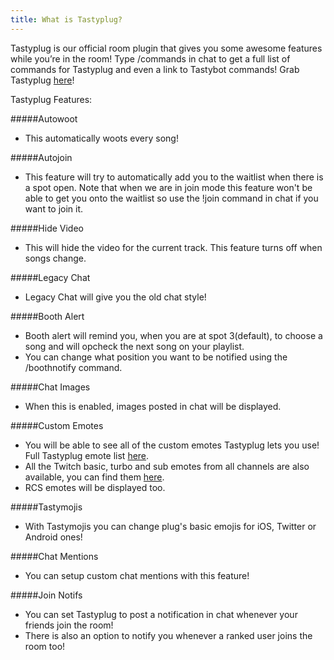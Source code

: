 ```yaml
---
title: What is Tastyplug?
---
```

Tastyplug is our official room plugin that gives you some awesome features while you’re in the room! Type /commands in chat to get a full list of commands for Tastyplug and even a link to Tastybot commands! Grab Tastyplug [here](https://fungustime.pw/tastyplug/)!

Tastyplug Features:

#####Autowoot
 * This automatically woots every song!
 
#####Autojoin
 * This feature will try to automatically add you to the waitlist when there is a spot open. Note that when we are in join mode this feature won't be able to get you onto the waitlist so use the !join command in chat if you want to join it.
 
#####Hide Video
 * This will hide the video for the current track. This feature turns off when songs change.
 
#####Legacy Chat
 * Legacy Chat will give you the old chat style!
 
#####Booth Alert
 * Booth alert will remind you, when you are at spot 3(default), to choose a song and will opcheck the next song on your playlist.
 * You can change what position you want to be notified using the /boothnotify command.
 
#####Chat Images
 * When this is enabled, images posted in chat will be displayed.
 
#####Custom Emotes
 * You will be able to see all of the custom emotes Tastyplug lets you use! Full Tastyplug emote list [here](https://fungustime.pw/tastyplug/emotes).
 * All the Twitch basic, turbo and sub emotes from all channels are also available, you can find them [here](https://twitchemotes.com/).
 * RCS emotes will be displayed too.
 
#####Tastymojis
 * With Tastymojis you can change plug's basic emojis for iOS, Twitter or Android ones!
 
#####Chat Mentions
 * You can setup custom chat mentions with this feature!
 
#####Join Notifs
 * You can set Tastyplug to post a notification in chat whenever your friends join the room!
 * There is also an option to notify you whenever a ranked user joins the room too!
